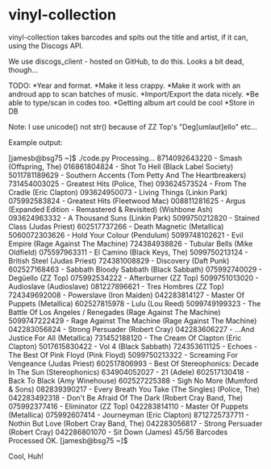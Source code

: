 vinyl-collection
================

vinyl-collection takes barcodes and spits out the title and artist, if it can, using the Discogs API.

We use discogs_client - hosted on GitHub, to do this. Looks a bit dead, though... 

TODO:
*Year and format.
*Make it less crappy.
*Make it work with an androud app to scan batches of music.
*Import/Export the data nicely.
*Be able to type/scan in codes too.
*Getting album art could be cool
*Store in DB

Note:
I use unicode() not str() because of ZZ Top's "Deg[umlaut]ello" etc...

Example output:

[jamesb@bsg75 ~]$ ./code.py
Processing...
8714092643220 - Smash (Offspring, The)
016861804824 - Shot To Hell (Black Label Society)
5011781189629 - Southern Accents (Tom Petty And The Heartbreakers)
731454003025 - Greatest Hits (Police, The)
093624573524 - From The Cradle (Eric Clapton)
093624950073 - Living Things (Linkin Park)
075992583824 - Greatest Hits (Fleetwood Mac)
008811281625 - Argus (Expanded Edition - Remastered & Revisited) (Wishbone Ash)
093624963332 - A Thousand Suns (Linkin Park)
5099750212820 - Stained Class (Judas Priest)
602517737266 - Death Magnetic (Metallica)
5060072303626 - Hold Your Colour (Pendulum)
5099748102621 - Evil Empire (Rage Against The Machine)
724384938826 - Tubular Bells (Mike Oldfield)
075597963311 - El Camino (Black Keys, The)
5099750213124 - British Steel (Judas Priest)
724381008829 - Discovery (Daft Punk)
602527168463 - Sabbath Bloody Sabbath (Black Sabbath)
075992740029 - Degüello (ZZ Top)
075992534222 - Afterburner (ZZ Top)
5099751013020 - Audioslave (Audioslave)
081227896621 - Tres Hombres (ZZ Top)
724349692008 - Powerslave (Iron Maiden)
042283814127 - Master Of Puppets (Metallica)
602527815978 - Lulu (Lou Reed)
5099749199323 - The Battle Of Los Angeles / Renegades (Rage Against The Machine)
5099747222429 - Rage Against The Machine (Rage Against The Machine)
042283056824 - Strong Persuader (Robert Cray)
042283606227 - ...And Justice For All (Metallica)
731452188120 - The Cream Of Clapton (Eric Clapton)
5017615830422 - Vol 4 (Black Sabbath)
724353611125 - Echoes - The Best Of Pink Floyd (Pink Floyd)
5099750213322 - Screaming For Vengeance (Judas Priest)
602517806993 - Best Of Stereophonics: Decade In The Sun (Stereophonics)
634904052027 - 21 (Adele)
602517130418 - Back To Black (Amy Winehouse)
602527225388 - Sigh No More (Mumford & Sons)
082839390217 - Every Breath You Take (The Singles) (Police, The)
042283492318 - Don't Be Afraid Of The Dark (Robert Cray Band, The)
075992377416 - Eliminator (ZZ Top)
042283814110 - Master Of Puppets (Metallica)
075992607414 - Journeyman (Eric Clapton)
8712725737711 - Nothin But Love (Robert Cray Band, The)
042283056817 - Strong Persuader (Robert Cray)
042286801070 - Sit Down (James)
45/56 Barcodes Processed OK.
[jamesb@bsg75 ~]$ 

Cool, Huh!
